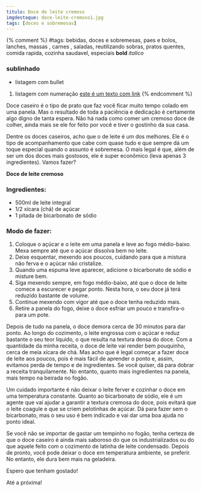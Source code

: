 ```yaml
---
titulo: Doce de leite cremoso
imgdestaque: doce-leite-cremoso1.jpg
tags: [doces e sobremesas]
---
```

{% comment %}
#tags: bebidas, doces e sobremesas, paes e bolos, lanches, massas , carnes , saladas, reutilizando sobras, pratos quentes, comida rapida, cozinha saudavel, especiais
**bold**
*italico*
### sublinhado
* listagem com bullet
1. listagem com numeração
[este é um texto com link](https://www.enderecodolink.com)
{% endcomment %}

Doce caseiro é o tipo de prato que faz você ficar muito tempo colado em uma panela. Mas o resultado de toda a paciência e dedicação é certamente algo digno de tanta espera. Não há nada como comer um cremoso doce de colher, ainda mais se ele for feito por você e tiver o gostinho da sua casa. 

Dentre os doces caseiros, acho que o de leite é um dos melhores. Ele é o tipo de acompanhamento que cabe com quase tudo e que sempre dá um toque especial quando o assunto é sobremesa. O mais legal é que, além de ser um dos doces mais gostosos, ele é super econômico (leva apenas 3 ingredientes). Vamos fazer?

**Doce de leite cremoso**

### Ingredientes: 

* 500ml de leite integral
* 1/2 xícara (chá) de açúcar 
* 1 pitada de bicarbonato de sódio

### Modo de fazer:

1. Coloque o açúcar e o leite em uma panela e leve ao fogo médio-baixo. Mexa sempre até que o açúcar dissolva bem no leite. 
2. Deixe esquentar, mexendo aos poucos, cuidando para que a mistura não ferva e o açúcar não cristalize. 
3. Quando uma espuma leve aparecer, adicione o bicarbonato de sódio e misture bem.
4. Siga mexendo sempre, em fogo médio-baixo, até que o doce de leite comece a escurecer e pegar ponto. Nesta hora, o seu doce já terá reduzido bastante de volume.
5. Continue mexendo com vigor até que o doce tenha reduzido mais. 
6. Retire a panela do fogo, deixe o doce esfriar um pouco e transfira-o para um pote. 

Depois de tudo na panela, o doce demora cerca de 30 minutos para dar ponto. Ao longo do cozimento, o leite engrossa com o açúcar e reduz bastante o seu teor líquido, o que resulta na textura densa do doce. Com a quantidade da minha receita, o doce de leite vai render bem pouquinho, cerca de meia xícara de chá. Mas acho que é legal começar a fazer doce de leite aos poucos, pois é mais fácil de aprender o ponto e, assim, evitamos perda de tempo e de ingredientes. Se você quiser, dá para dobrar a receita tranquilamente. No entanto, quanto mais ingredientes na panela, mais tempo na beirada no fogão. 

Um cuidado importante é não deixar o leite ferver e cozinhar o doce em uma temperatura constante. Quanto ao bicarbonato de sódio, ele é um agente que vai ajudar a garantir a textura cremosa do doce, pois evitará que o leite coagule e que se criem pelotinhas de açúcar. Dá para fazer sem o bicarbonato, mas o seu uso é bem indicado e vai dar uma boa ajuda no ponto ideal. 

Se você não se importar de gastar um tempinho no fogão, tenha certeza de que o doce caseiro é ainda mais saboroso do que os industrializados ou do que aquele feito com o cozimento de latinha de leite condensado. Depois de pronto, você pode deixar o doce em temperatura ambiente, se preferir. No entanto, ele dura bem mais na geladeira.

Espero que tenham gostado! 

Até a próxima!
